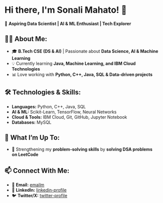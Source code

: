 <h1>Hi there, I'm Sonali Mahato! 👋</h1>
<p>🚀 <strong>Aspiring Data Scientist | AI & ML Enthusiast | Tech Explorer</strong></p>

<h2>👩‍💻 About Me:</h2>
<ul>
  <li>🎓 <strong>B.Tech CSE (DS & AI)</strong> | Passionate about <strong>Data Science, AI & Machine Learning</strong></li>
  <li>💡 Currently learning <strong>Java, Machine Learning, and IBM Cloud Technologies</strong></li>
  <li>📊 Love working with <strong>Python, C++, Java, SQL & Data-driven projects</strong></li>
</ul>

<h2>🛠️ Technologies & Skills:</h2>
<ul>
  <li><strong>Languages:</strong> Python, C++, Java, SQL</li>
  <li><strong>AI & ML:</strong> Scikit-Learn, TensorFlow, Neural Networks</li>
  <li><strong>Cloud & Tools:</strong> IBM Cloud, Git, GitHub, Jupyter Notebook</li>
  <li><strong>Databases:</strong> MySQL</li>
</ul>

<h2>🚀 What I’m Up To:</h2>
<ul>
<li>🔹 Strengthening my <strong>problem-solving skills</strong> by <strong>solving DSA problems on LeetCode</strong></li>
</ul>

<h2>📫 Connect With Me:</h2>
<ul>
  <li>📩 <strong>Email:</strong> <a href="sonalimahato5595@gmail.com">emailm</a></li>
  <li>🔗 <strong>LinkedIn:</strong> <a href="http://linkedin.com/in/sonali-mahato-33b36828b">linkedin-profile</a></li>
  <li>🐦 <strong>Twitter/X:</strong> <a href="https://x.com/Sonali66281?t=QM-oZ2MGZjLCK35_lbYVoA&s=09">twitter-profile</a></li>
</ul>

